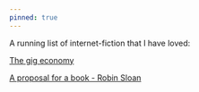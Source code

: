 ```yaml
---
pinned: true
---
```


A running list of internet-fiction that I have loved:

[The gig economy](https://zerohplovecraft.wordpress.com/2018/05/11/the-gig-economy-2/)

[A proposal for a book - Robin Sloan](https://www.robinsloan.com/proposal-for-a-book/)

